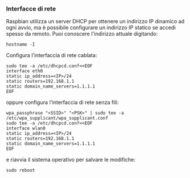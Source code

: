 ### Interfacce di rete

Raspbian utilizza un server DHCP per ottenere un indirizzo IP dinamico ad ogni avvio, ma è possibile configurare un indirizzo IP statico se accedi spesso da remoto.
Puoi conoscere l'indirizzo attuale digitando:
```
hostname -I
```

Configura l'interfaccia di rete cablata:
```
sudo tee -a /etc/dhcpcd.conf<<EOF
interface eth0
static ip_address=<IP>/24
static routers=192.168.1.1
static domain_name_servers=1.1.1.1
EOF
```

oppure configura l'interfaccia di rete senza fili:
```
wpa_passphrase "<SSID>" "<PSK>" | sudo tee -a /etc/wpa_supplicant/wpa_supplicant.conf
sudo tee -a /etc/dhcpcd.conf<<EOF
interface wlan0
static ip_address=<IP>/24
static routers=192.168.1.1
static domain_name_servers=1.1.1.1
EOF
```

e riavvia il sistema operativo per salvare le modifiche:
```
sudo reboot
```
